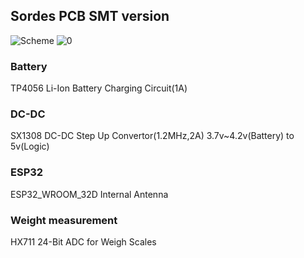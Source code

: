 ## Sordes PCB SMT version
![Scheme](https://user-images.githubusercontent.com/82319443/168942679-a9dd3ede-b9e1-429a-88d2-c8fceb3f0ea6.png)
![0](https://user-images.githubusercontent.com/82319443/168942744-94b499d5-aef8-4ec7-910e-81cdbda11c7d.PNG)
### Battery
TP4056 Li-Ion Battery Charging Circuit(1A)
### DC-DC
SX1308 DC-DC Step Up Convertor(1.2MHz,2A)
3.7v~4.2v(Battery) to 5v(Logic)
### ESP32
ESP32_WROOM_32D
Internal Antenna
### Weight measurement
HX711 24-Bit ADC for Weigh Scales
